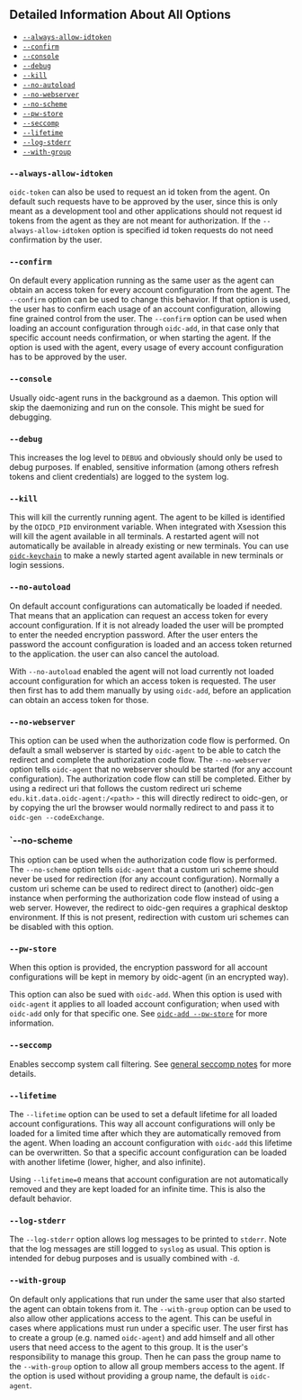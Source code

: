 ## Detailed Information About All Options

* [`--always-allow-idtoken`](#always-allow-idtoken)
* [`--confirm`](#confirm)
* [`--console`](#console)
* [`--debug`](#debug)
* [`--kill`](#kill)
* [`--no-autoload`](#no-autoload)
* [`--no-webserver`](#no-webserver)
* [`--no-scheme`](#no-scheme)
* [`--pw-store`](#pw-store)
* [`--seccomp`](#seccomp)
* [`--lifetime`](#lifetime)
* [`--log-stderr`](#log-stderr)
* [`--with-group`](#with-group)

### `--always-allow-idtoken`
`oidc-token` can also be used to request an id token from the agent. On
default such requests have to be approved by the user, since this is only meant
as a development tool and other applications should not request id tokens from
the agent as they are not meant for authorization. If the
`--always-allow-idtoken` option is specified id token requests do not need
confirmation by the user.

### `--confirm`
On default every application running as the same user as the agent can obtain an
access token for every account configuration from the agent. The `--confirm`
option can be used to change this behavior. If that option is used, the user has
to confirm each usage of an account configuration, allowing fine grained control
from the user. The `--confirm` option can be used when loading an account
configuration through `oidc-add`, in that case only that specific account needs
confirmation, or when starting the agent. If the option is used with the agent,
every usage of every account configuration has to be approved by the user.

### `--console`
Usually oidc-agent runs in the background as a daemon. This option will skip
the daemonizing and run on the console. This might be sued for debugging.

### `--debug`
This increases the log level to `DEBUG` and obviously should only be used to
debug purposes. If enabled, sensitive information (among others refresh tokens and client
credentials) are logged to the system log.

### `--kill`
This will kill the currently running agent. The agent to be killed is identified
by the `OIDCD_PID` environment variable. When integrated with Xsession this
will kill the agent available in all terminals. A restarted agent will not
automatically be available in already existing or new terminals. You can use
[`oidc-keychain`](../oidc-keychain/oidc-keychain.md) to make a newly started agent available in new terminals or login sessions.

### `--no-autoload`
On default account configurations can automatically be loaded if needed. That means
that an application can request an access token for every account configuration.
If it is not already loaded the user will be prompted to enter the needed
encryption password. After the user enters the password the account configuration
is loaded and an access token returned to the application. the user can also
cancel the autoload.

With `--no-autoload` enabled the agent will not load currently not loaded account configuration for which an access token is requested. The user then first has to add them manually by using `oidc-add`, before an application can obtain an access token for those.

### `--no-webserver`
This option can be used when the authorization code flow is performed. On default a small
webserver is started by `oidc-agent` to be able to catch the redirect and
complete the authorization code flow. The `--no-webserver` option tells
`oidc-agent` that no webserver should be started (for any account
configuration). The authorization code
flow can still be completed. Either by using a redirect uri that follows the
custom redirect uri scheme `edu.kit.data.oidc-agent:/<path>` - this will
directly redirect to oidc-gen, or by copying the url the browser would normally
redirect to and pass it to `oidc-gen --codeExchange`.

### `--no-scheme
This option can be used when the authorization code flow is performed. The `--no-scheme` option tells
`oidc-agent` that a custom uri scheme should never be used for redirection
(for any account configuration). Normally a custom uri scheme can be used to
redirect direct to (another) oidc-gen instance when performing the
authorization code flow instead of using a web server. However, the redirect to
oidc-gen requires a graphical desktop environment. If this is not present,
redirection with custom uri schemes can be disabled with this option.

### `--pw-store`
When this option is provided, the encryption password for all account
configurations  will be kept in memory by
oidc-agent (in an encrypted way).

This option can also be sued with `oidc-add`. When this option is used with
`oidc-agent` it applies to all loaded account configuration; when used with
`oidc-add` only for that specific one. See [`oidc-add
--pw-store`](../oidc-add/options.md#pw-store) for more information.

### `--seccomp`
Enables seccomp system call filtering. See [general seccomp
notes](../security/seccomp.md) for more details.

### `--lifetime`
The `--lifetime` option can be used to set a default lifetime for all loaded account
configurations. This way all account configurations will only be loaded for a
limited time after which they are automatically removed from the agent. 
When loading an account configuration with `oidc-add` this lifetime can be
overwritten. So that a specific account configuration can be loaded with another
lifetime (lower, higher, and also infinite).

Using `--lifetime=0` means that account configuration are not automatically
removed and they are kept loaded for an infinite time. This is also the default
behavior.

### `--log-stderr`
The `--log-stderr` option allows log messages to be printed to `stderr`.
Note that the log messages are still logged to `syslog` as usual. This option
is intended for debug purposes and is usually combined with `-d`.

### `--with-group`
On default only applications that run under the same user that also started the
agent can obtain tokens from it. The `--with-group` option can be used to also
allow other applications access to the agent. This can be useful in cases where
applications must run under a specific user. The user first has to create a
group (e.g. named `oidc-agent`) and add himself and all other users that need
access to the agent to this group. It is the user's responsibility to manage
this group. Then he can pass the group name to the `--with-group` option to
allow all group members access to the agent. If the option is used without
providing a group name, the default is `oidc-agent`.
